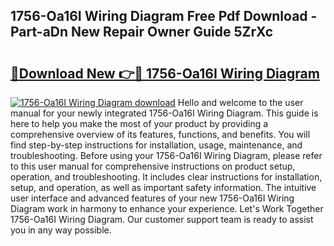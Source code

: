 ## 1756-Oa16I Wiring Diagram Free Pdf Download - Part-aDn New Repair Owner Guide 5ZrXc

# <h2><a href="http://dfsy0m.blite.top/?on=1756-Oa16I+Wiring+Diagram">🔗Download New 👉🔴 1756-Oa16I Wiring Diagram</a></h2>

[![1756-Oa16I Wiring Diagram download](https://i.imgur.com/lujVjoI.png)](http://dfsy0m.blite.top/?on=1756-Oa16I+Wiring+Diagram)
Hello and welcome to the user manual for your newly integrated 1756-Oa16I Wiring Diagram. This guide is here to help you make the most of your product by providing a comprehensive overview of its features, functions, and benefits. You will find step-by-step instructions for installation, usage, maintenance, and troubleshooting. Before using your 1756-Oa16I Wiring Diagram, please refer to this user manual for comprehensive instructions on product setup, operation, and troubleshooting. It includes clear instructions for installation, setup, and operation, as well as important safety information. The intuitive user interface and advanced features of your new 1756-Oa16I Wiring Diagram work in harmony to enhance your experience. Let's Work Together 1756-Oa16I Wiring Diagram. Our customer support team is ready to assist you in any way possible.
